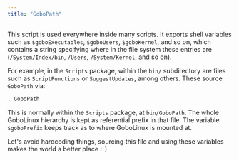 ```yaml
---
title: "GoboPath"
---
```


This script is used everywhere inside many scripts. It exports shell
variables such as `$goboExecutables`, `$goboUsers`, `$goboKernel`, and
so on, which contains a string specifying where in the file system these
entries are (`/System/Index/bin`, `/Users`, `/System/Kernel`, and so
on).

For example, in the `Scripts` package, within the `bin/` subdirectory
are files such as `ScriptFunctions` or `SuggestUpdates`, among others.
These source `GoboPath` via:

```bash
. GoboPath
```

This is normally within the `Scripts` package, at `bin/GoboPath`. The
whole GoboLinux hierarchy is kept as referential prefix in that file.
The variable `$goboPrefix` keeps track as to where GoboLinux is mounted
at.

Let's avoid hardcoding things, sourcing this file and using these
variables makes the world a better place :-)
